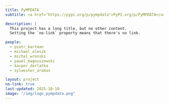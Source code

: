 ```yaml
---
title: PyMPDATA
subtitle: <a href="https://pypi.org/p/pympdata">PyPI.org/p/PyMPDATA</a>

description: |
  This project has a long title, but no other content.
  Setting the `no-link` property means that there's no link.

people:
  - piotr_bartman
  - michael_olesik
  - michal_wronski
  - pawel_magnuszewski
  - kacper_derlatka
  - sylwester_arabas

layout: project
no-link: true
last-updated: 2025-10-10
image: "/img/logo_pympdata.png"
---
```

